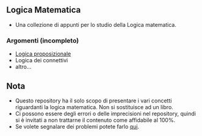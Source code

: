 ## Logica Matematica
- Una collezione di appunti per lo studio della Logica matematica.

### Argomenti (incompleto)
- [Logica proposizionale](https://github.com/Gabri432/logica_matematica/blob/master/logica_proposizionale.md)
- Logica dei connettivi
- altro...

## Nota
- Questo repository ha il solo scopo di presentare i vari concetti riguardanti la logica matematica. Non si sostituisce ad un libro.
- Ci possono essere degli errori o delle imprecisioni nel repository, quindi si è invitati a non trattarne il contenuto come affidabile al 100%.
- Se volete segnalare dei problemi potete farlo [qui](https://github.com/Gabri432/logica_matematica/issues/new).
